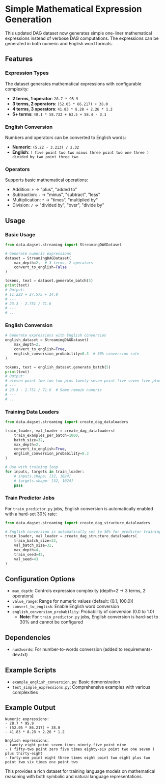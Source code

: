 # Simple Mathematical Expression Generation

This updated DAG dataset now generates simple one-liner mathematical expressions instead of verbose DAG computations. The expressions can be generated in both numeric and English word formats.

## Features

### Expression Types

The dataset generates mathematical expressions with configurable complexity:

- **2 terms, 1 operator**: `28.7 * 95.9`
- **3 terms, 2 operators**: `(52.05 * 86.217) + 38.0`
- **4 terms, 3 operators**: `41.83 * 8.28 + 2.26 * 1.2`
- **5+ terms**: `40.1 * 58.732 + 63.5 + 58.4 - 3.1`

### English Conversion

Numbers and operators can be converted to English words:

- **Numeric**: `(5.22 - 3.213) / 2.32`
- **English**: `( five point two two minus three point two one three ) divided by two point three two`

### Operators

Supports basic mathematical operations:
- Addition: `+` → "plus", "added to"  
- Subtraction: `-` → "minus", "subtract", "less"
- Multiplication: `*` → "times", "multiplied by"
- Division: `/` → "divided by", "over", "divide by"

## Usage

### Basic Usage

```python
from data.dagset.streaming import StreamingDAGDataset

# Generate numeric expressions
dataset = StreamingDAGDataset(
    max_depth=2,  # 3 terms, 2 operators
    convert_to_english=False
)

tokens, text = dataset.generate_batch(5)
print(text)
# Output: 
# 11.222 + 27.575 + 14.0
# ---
# 23.3 - 2.751 / 71.6
# ---
# ...
```

### English Conversion

```python
# Generate expressions with English conversion
english_dataset = StreamingDAGDataset(
    max_depth=2,
    convert_to_english=True,
    english_conversion_probability=0.3  # 30% conversion rate
)

tokens, text = english_dataset.generate_batch(5)
print(text)
# Output:
# eleven point two two two plus twenty-seven point five seven five plus fourteen
# ---
# 23.3 - 2.751 / 71.6  # Some remain numeric
# ---
# ...
```

### Training Data Loaders

```python
from data.dagset.streaming import create_dag_dataloaders

train_loader, val_loader = create_dag_dataloaders(
    train_examples_per_batch=1000,
    batch_size=32,
    max_depth=2,
    convert_to_english=True,
    english_conversion_probability=0.3
)

# Use with training loop
for inputs, targets in train_loader:
    # inputs.shape: [32, 1024]
    # targets.shape: [32, 1024]
    pass
```

### Train Predictor Jobs

For `train_predictor.py` jobs, English conversion is automatically enabled with a hard-set 30% rate:

```python
from data.dagset.streaming import create_dag_structure_dataloaders

# English conversion is automatically set to 30% for predictor training
train_loader, val_loader = create_dag_structure_dataloaders(
    train_batch_size=32,
    val_batch_size=32,
    max_depth=4,
    train_seed=42,
    val_seed=43
)
```

## Configuration Options

- `max_depth`: Controls expression complexity (depth=2 → 3 terms, 2 operators)
- `value_range`: Range for numeric values (default: (0.1, 100.0))
- `convert_to_english`: Enable English word conversion
- `english_conversion_probability`: Probability of conversion (0.0 to 1.0)
  - **Note**: For `train_predictor.py` jobs, English conversion is hard-set to 30% and cannot be configured

## Dependencies

- `num2words`: For number-to-words conversion (added to requirements-dev.txt)

## Example Scripts

- `example_english_conversion.py`: Basic demonstration
- `test_simple_expressions.py`: Comprehensive examples with various complexities

## Example Output

```
Numeric expressions:
- 28.7 * 95.9
- (52.05 * 86.217) + 38.0  
- 41.83 * 8.28 + 2.26 * 1.2

English expressions:
- twenty-eight point seven times ninety-five point nine
- ( fifty-two point zero five times eighty-six point two one seven ) plus thirty-eight
- forty-one point eight three times eight point two eight plus two point two six times one point two
```

This provides a rich dataset for training language models on mathematical reasoning with both symbolic and natural language representations. 